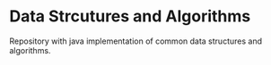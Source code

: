 # Data Strcutures and Algorithms
Repository with java implementation of common data structures and algorithms.
